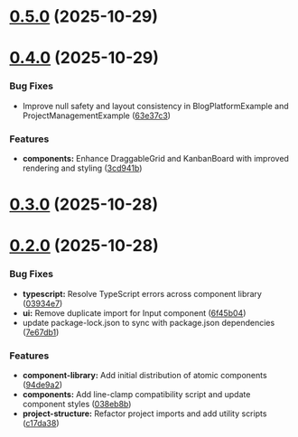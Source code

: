 # [0.5.0](https://github.com/Big0290/sv-prj-helper/compare/v0.4.0...v0.5.0) (2025-10-29)



# [0.4.0](https://github.com/Big0290/sv-prj-helper/compare/v0.3.0...v0.4.0) (2025-10-29)


### Bug Fixes

* Improve null safety and layout consistency in BlogPlatformExample and ProjectManagementExample ([63e37c3](https://github.com/Big0290/sv-prj-helper/commit/63e37c3fcf03c1b20315d39f2b8514e16981c7bb))


### Features

* **components:** Enhance DraggableGrid and KanbanBoard with improved rendering and styling ([3cd941b](https://github.com/Big0290/sv-prj-helper/commit/3cd941bd27e605bb61c59966a9ef3121574fc8be))



# [0.3.0](https://github.com/Big0290/sv-prj-helper/compare/v0.2.0...v0.3.0) (2025-10-28)



# [0.2.0](https://github.com/Big0290/sv-prj-helper/compare/6f45b0444e78171c076f55f6861908baff62ae61...v0.2.0) (2025-10-28)


### Bug Fixes

* **typescript:** Resolve TypeScript errors across component library ([03934e7](https://github.com/Big0290/sv-prj-helper/commit/03934e7612d28b488d37a8267605de6b06452ac1))
* **ui:** Remove duplicate import for Input component ([6f45b04](https://github.com/Big0290/sv-prj-helper/commit/6f45b0444e78171c076f55f6861908baff62ae61))
* update package-lock.json to sync with package.json dependencies ([7e67db1](https://github.com/Big0290/sv-prj-helper/commit/7e67db1dc25c263aaf8c223cf78983ac4fc94c07))


### Features

* **component-library:** Add initial distribution of atomic components ([94de9a2](https://github.com/Big0290/sv-prj-helper/commit/94de9a224630ed233d8e450fa199bbcf853ed215))
* **components:** Add line-clamp compatibility script and update component styles ([038eb8b](https://github.com/Big0290/sv-prj-helper/commit/038eb8b19cdfb71edc800d7b260c48e7079ba827))
* **project-structure:** Refactor project imports and add utility scripts ([c17da38](https://github.com/Big0290/sv-prj-helper/commit/c17da381ddfb764142d57f2f8a471826a531fb8e))



